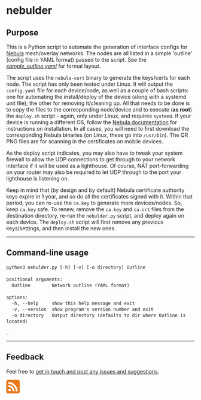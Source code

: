# nebulder

## Purpose

This is a Python script to automate the generation of interface configs for [Nebula](https://nebula.defined.net/docs) mesh/overlay networks. The nodes are all listed in a simple 'outline' (config file in YAML format) passed to the script. See the [*sample_outline.yaml*](https://github.com/erykjj/nebulder/blob/main/res/sample_outline.yaml) for format layout.

The script uses the `nebula-cert` binary to generate the keys/certs for each node. The script has only been tested under Linux. It will output the `config.yaml` file for each device/node, as well as a couple of bash scripts: one for automating the install/deploy of the device (along with a systemd unit file); the other for removing it/cleaning up. All that needs to be done is to copy the files to the corresponding node/device and to execute (**as root**) the `deploy.sh` script - again, only under Linux, and requires `systemd`. If your device is running a different OS, follow the [Nebula documentation](https://nebula.defined.net/docs/guides/quick-start/) for instructions on installation. In all cases, you will need to first download the corresponding Nebula binaries (on Linux, these go into `/usr/bin`). The QR PNG files are for scanning in the certificates on mobile devices.

As the deploy script indicates, you may also have to tweak your system firewall to allow the UDP connections to get through to your network interface if it will be used as a lighthouse. Of course, NAT port-forwarding on your router may also be required to let UDP through to the port your lighthouse is listening on.

Keep in mind that (by design and by default) Nebula certificate authority keys expire in 1 year, and so do all the certificates signed with it. Within that period, you can re-use the `ca.key` to generate more devices/nodes. So, keep `ca.key` safe. To renew, remove the `ca.key` and `ca.crt` files from the destination directory, re-run the `nebulder.py` script, and deploy again on each device. The `deploy.sh` script will first remove any previous keys/settings, and then install the new ones.

____
## Command-line usage
```
python3 nebulder.py [-h] [-v] [-o directory] Outline

positional arguments:
  Outline        Network outline (YAML format)

options:
  -h, --help     show this help message and exit
  -v, --version  show program's version number and exit
  -o directory   Output directory (defaults to dir where Outline is located)
```
.
____
## Feedback

Feel free to [get in touch and post any issues and suggestions](https://github.com/erykjj/nebulder/issues).

[![RSS of releases](res/rss-36.png)](https://github.com/erykjj/nebulder/releases.atom)
